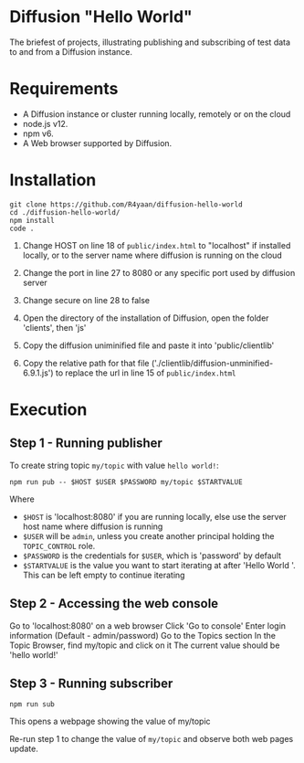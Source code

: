 # Diffusion "Hello World"

The briefest of projects, illustrating publishing and subscribing of test data to and from a Diffusion instance.

# Requirements
* A Diffusion instance or cluster running locally, remotely or on the cloud
* node.js v12.
* npm v6.
* A Web browser supported by Diffusion.

# Installation
```
git clone https://github.com/R4yaan/diffusion-hello-world
cd ./diffusion-hello-world/
npm install
code .
```

1. Change HOST on line 18 of `public/index.html` to "localhost" if installed locally, or to the server name where diffusion is running on the cloud
2. Change the port in line 27 to 8080 or any specific port used by diffusion server
3. Change secure on line 28 to false

4. Open the directory of the installation of Diffusion, open the folder 'clients', then 'js'
5. Copy the diffusion uniminified file and paste it into 'public/clientlib'
6. Copy the relative path for that file ('./clientlib/diffusion-unminified-6.9.1.js') to replace the url in line 15 of `public/index.html`

# Execution

## Step 1 - Running publisher
To create string topic `my/topic` with value `hello world!`:
```
npm run pub -- $HOST $USER $PASSWORD my/topic $STARTVALUE
```
Where
* `$HOST` is 'localhost:8080' if you are running locally, else use the server host name where diffusion is running
* `$USER` will be `admin`, unless you create another principal holding the `TOPIC_CONTROL` role.
* `$PASSWORD` is the credentials for `$USER`, which is 'password' by default
* `$STARTVALUE` is the value you want to start iterating at after 'Hello World '. This can be left  empty to continue iterating


## Step 2 - Accessing the web console
Go to 'localhost:8080' on a web browser
Click 'Go to console'
Enter login information (Default - admin/password)
Go to the Topics section
In the Topic Browser, find my/topic and click on it
The current value should be 'hello world!'


## Step 3 - Running subscriber
```
npm run sub
```
This opens a webpage showing the value of my/topic


Re-run step 1 to change the value of `my/topic` and observe both web pages update.
